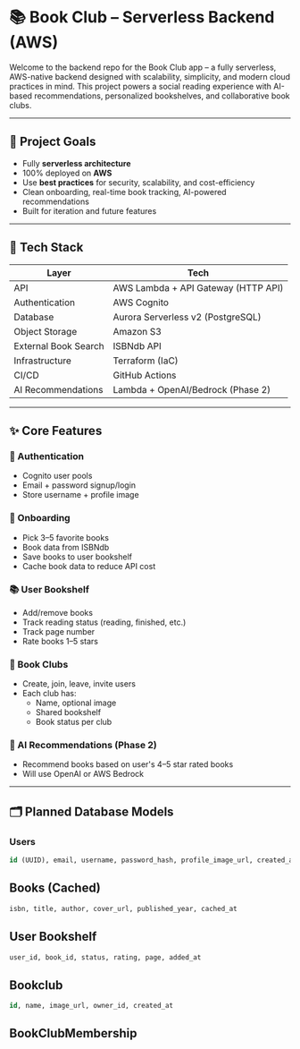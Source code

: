 # 📚 Book Club – Serverless Backend (AWS)

Welcome to the backend repo for the Book Club app – a fully serverless, AWS-native backend designed with scalability, simplicity, and modern cloud practices in mind. This project powers a social reading experience with AI-based recommendations, personalized bookshelves, and collaborative book clubs.

---

## 🚀 Project Goals

- Fully **serverless architecture**
- 100% deployed on **AWS**
- Use **best practices** for security, scalability, and cost-efficiency
- Clean onboarding, real-time book tracking, AI-powered recommendations
- Built for iteration and future features

---

## 🧠 Tech Stack

| Layer                 | Tech                                    |
|----------------------|------------------------------------------|
| API                  | AWS Lambda + API Gateway (HTTP API)     |
| Authentication       | AWS Cognito                             |
| Database             | Aurora Serverless v2 (PostgreSQL)       |
| Object Storage       | Amazon S3                               |
| External Book Search | ISBNdb API                              |
| Infrastructure       | Terraform (IaC)                         |
| CI/CD                | GitHub Actions                          |
| AI Recommendations   | Lambda + OpenAI/Bedrock (Phase 2)       |

---

## ✨ Core Features

### 👤 Authentication
- Cognito user pools
- Email + password signup/login
- Store username + profile image

### 🛫 Onboarding
- Pick 3–5 favorite books
- Book data from ISBNdb
- Save books to user bookshelf
- Cache book data to reduce API cost

### 📚 User Bookshelf
- Add/remove books
- Track reading status (reading, finished, etc.)
- Track page number
- Rate books 1–5 stars

### 📖 Book Clubs
- Create, join, leave, invite users
- Each club has:
  - Name, optional image
  - Shared bookshelf
  - Book status per club

### 🤖 AI Recommendations (Phase 2)
- Recommend books based on user's 4–5 star rated books
- Will use OpenAI or AWS Bedrock

---

## 🗂️ Planned Database Models

### Users
```sql
id (UUID), email, username, password_hash, profile_image_url, created_at
```

## Books (Cached)
```sql
isbn, title, author, cover_url, published_year, cached_at
```

## User Bookshelf
```sql
user_id, book_id, status, rating, page, added_at
```

## Bookclub
```sql
id, name, image_url, owner_id, created_at
```

## BookClubMembership
```sql
